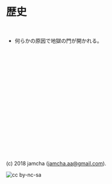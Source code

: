 

# 歴史

<br>  

-   何らかの原因で地獄の門が開かれる。

<br>  

<br>  

<br>  

<br>  

<br>  

<br>  

<br>  

<br>  

<br>  

<br>  

<br>  

<br>  

<br>  

<br>  

<br>  

<br>  
<br>  

(c) 2018 jamcha (jamcha.aa@gmail.com).  

![cc by-nc-sa](https://i.creativecommons.org/l/by-nc-sa/4.0/88x31.png)  

